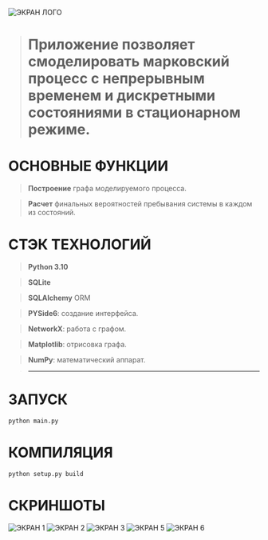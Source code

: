 ![ЭКРАН ЛОГО](https://i.ibb.co/6RBzRmy/1.png)
> # Приложение позволяет смоделировать марковский процесс с непрерывным временем и дискретными состояниями в стационарном режиме.


# ОСНОВНЫЕ ФУНКЦИИ
> **Построение** графа моделируемого процесса.

> **Расчет** финальных вероятностей пребывания системы в каждом из состояний.

# СТЭК ТЕХНОЛОГИЙ
> **Python 3.10**

> **SQLite** 

> **SQLAlchemy** ORM 

> **PYSide6**: создание интерфейса.

> **NetworkX**: работа с графом.

> **Matplotlib**: отрисовка графа.

> **NumPy**: математический аппарат.

> **** 

# ЗАПУСК 
```console
python main.py
```
# КОМПИЛЯЦИЯ
```console
python setup.py build
```
# СКРИНШОТЫ
![ЭКРАН 1](https://i.ibb.co/b6ydRjN/2.png)
![ЭКРАН 2](https://i.ibb.co/JHyH7rF/1.png)
![ЭКРАН 3](https://i.ibb.co/jb3XXp0/2.png)
![ЭКРАН 5](https://i.ibb.co/xzKwgLB/5.png)
![ЭКРАН 6](https://i.ibb.co/Bnw9hWG/3.png)






